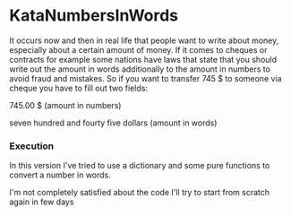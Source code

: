 # KataNumbersInWords

It occurs now and then in real life that people want to write about money, especially about a certain amount of money. If it comes to cheques or contracts for example some nations have laws that state that you should write out the amount in words additionally to the amount in numbers to avoid fraud and mistakes. So if you want to transfer 745 \$ to someone via cheque you have to fill out two fields:

745.00 \$ (amount in numbers)

seven hundred and fourty five dollars (amount in words)

### Execution
In this version I've tried to use a dictionary and some pure functions to convert a number in words.

I'm not completely satisfied about the code I'll try to start from scratch again in few days 